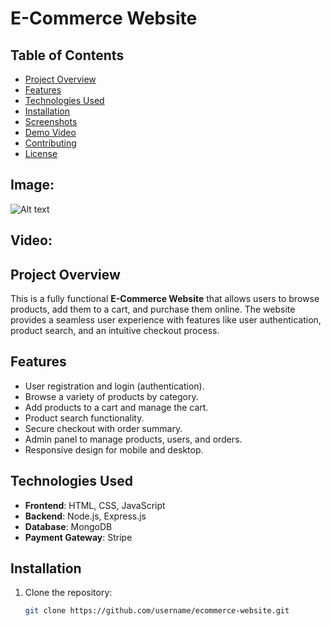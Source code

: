 # E-Commerce Website

## Table of Contents
- [Project Overview](#project-overview)
- [Features](#features)
- [Technologies Used](#technologies-used)
- [Installation](#installation)
- [Screenshots](#screenshots)
- [Demo Video](#demo-video)
- [Contributing](#contributing)
- [License](#license)

## Image: 
![Alt text]([https://example.com/path/to/image.jpg](https://media.istockphoto.com/id/1673572996/photo/young-boy-using-laptop-for-studies.jpg?s=2048x2048&w=is&k=20&c=CbI6umWIQfpcDOeLbD9WZjIHvDcDzpVf5duQ2xIF9h8=))


## Video:


## Project Overview

This is a fully functional **E-Commerce Website** that allows users to browse products, add them to a cart, and purchase them online. The website provides a seamless user experience with features like user authentication, product search, and an intuitive checkout process.

## Features

- User registration and login (authentication).
- Browse a variety of products by category.
- Add products to a cart and manage the cart.
- Product search functionality.
- Secure checkout with order summary.
- Admin panel to manage products, users, and orders.
- Responsive design for mobile and desktop.
  
## Technologies Used

- **Frontend**: HTML, CSS, JavaScript
- **Backend**: Node.js, Express.js
- **Database**: MongoDB
- **Payment Gateway**: Stripe

## Installation

1. Clone the repository:
   ```bash
   git clone https://github.com/username/ecommerce-website.git
